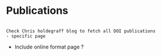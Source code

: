 # Publications


```{note}

Check Chris holdegraff blog to fetch all DOI publications
- specific page

```

- Include online format page ?



```{tableofcontents}
```
